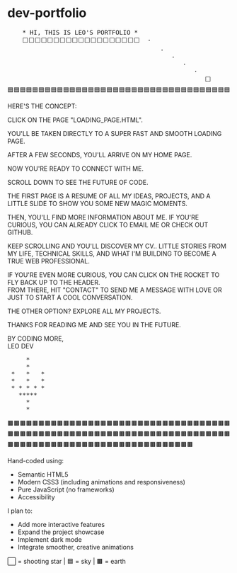 # dev-portfolio
<pre>
    * HI, THIS IS LEO'S PORTFOLIO * 
    ⬜⬜⬜⬜⬜⬜⬜⬜⬜⬜⬜⬜⬜⬜⬜⬜⬜⬜⬜  ·
                                         ·
                                            ·
                                               ·
                                                  ·
                                                     ⬜               
🟦🟦🟦🟦🟦🟦🟦🟦🟦🟦🟦🟦🟦🟦🟦🟦🟦🟦🟦🟦🟦🟦🟦🟦🟦🟦🟦🟦🟦🟦🟦🟦🟦🟦🟦🟦🟦🟦🟦🟦🟦🟦🟦🟦🟦🟦🟦🟦🟦🟦🟦🟦🟦🟦🟦🟦🟦🟦🟦🟦🟦🟦🟦🟦🟦🟦🟦🟦🟦🟦🟦🟦🟦🟦🟦🟦🟦🟦🟦🟦🟦🟦🟦🟦🟦🟦🟦🟦🟦🟦🟦🟦🟦🟦🟦🟦🟦🟦🟦🟦🟦🟦🟦🟦🟦🟦🟦🟦🟦🟦🟦🟦🟦🟦🟦🟦🟦🟦🟦🟦🟦🟦🟦🟦🟦🟦🟦🟦🟦🟦🟦🟦🟦🟦🟦🟦🟦🟦🟦🟦🟦🟦🟦🟦🟦🟦🟦🟦
</pre>
HERE'S THE CONCEPT:

CLICK ON THE PAGE "LOADING_PAGE.HTML".

YOU'LL BE TAKEN DIRECTLY TO A SUPER FAST AND SMOOTH LOADING PAGE.

AFTER A FEW SECONDS, YOU'LL ARRIVE ON MY HOME PAGE.

NOW YOU'RE READY TO CONNECT WITH ME.

SCROLL DOWN TO SEE THE FUTURE OF CODE.
 
THE FIRST PAGE IS A RESUME OF ALL MY IDEAS, PROJECTS, AND A LITTLE SLIDE TO SHOW YOU SOME NEW MAGIC MOMENTS.

THEN, YOU'LL FIND MORE INFORMATION ABOUT ME.
IF YOU'RE CURIOUS, YOU CAN ALREADY CLICK TO EMAIL ME OR CHECK OUT GITHUB.

KEEP SCROLLING AND YOU'LL DISCOVER MY CV.. LITTLE STORIES FROM MY LIFE, TECHNICAL SKILLS, AND WHAT I'M BUILDING TO BECOME A TRUE WEB PROFESSIONAL.

IF YOU'RE EVEN MORE CURIOUS, YOU CAN CLICK ON THE ROCKET TO FLY BACK UP TO THE HEADER.  
FROM THERE, HIT "CONTACT" TO SEND ME A MESSAGE WITH LOVE OR JUST TO START A COOL CONVERSATION.

THE OTHER OPTION? EXPLORE ALL MY PROJECTS.

THANKS FOR READING ME AND SEE YOU IN THE FUTURE.

BY CODING MORE,  
LEO DEV
<pre>
     *    
     *    
 *   *   *
 *   *   *
 * * * * *
   *****  
     *    
     *
</pre>
🟫🟫🟫🟫🟫🟫🟫🟫🟫🟫🟫🟫🟫🟫🟫🟫🟫🟫🟫🟫🟫🟫🟫🟫🟫🟫🟫🟫🟫🟫🟫🟫🟫🟫🟫🟫🟫🟫🟫🟫🟫🟫🟫🟫🟫🟫🟫🟫🟫🟫🟫🟫🟫🟫🟫🟫🟫🟫🟫🟫🟫🟫🟫🟫🟫🟫🟫🟫🟫🟫🟫🟫🟫🟫🟫🟫🟫🟫🟫🟫🟫🟫🟫🟫🟫🟫🟫🟫🟫🟫🟫🟫🟫🟫🟫🟫🟫🟫🟫🟫🟫🟫

Hand-coded using:
- Semantic HTML5
- Modern CSS3 (including animations and responsiveness)
- Pure JavaScript (no frameworks)
- Accessibility


I plan to:
- Add more interactive features
- Expand the project showcase
- Implement dark mode
- Integrate smoother, creative animations

⬜ = shooting star | 🟦 = sky | 🟫 = earth
